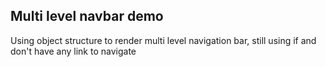 ## Multi level navbar demo
Using object structure to render multi level navigation bar, still using if and don't have any link to navigate